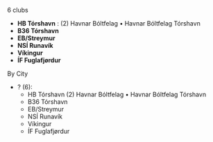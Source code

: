 6 clubs

- **HB Tórshavn** : (2) Havnar Bóltfelag • Havnar Bóltfelag Tórshavn
- **B36 Tórshavn**
- **EB/Streymur**
- **NSÍ Runavík**
- **Víkingur**
- **ÍF Fuglafjørdur**




By City

- ? (6): 
  - HB Tórshavn  (2) Havnar Bóltfelag • Havnar Bóltfelag Tórshavn
  - B36 Tórshavn 
  - EB/Streymur 
  - NSÍ Runavík 
  - Víkingur 
  - ÍF Fuglafjørdur 


